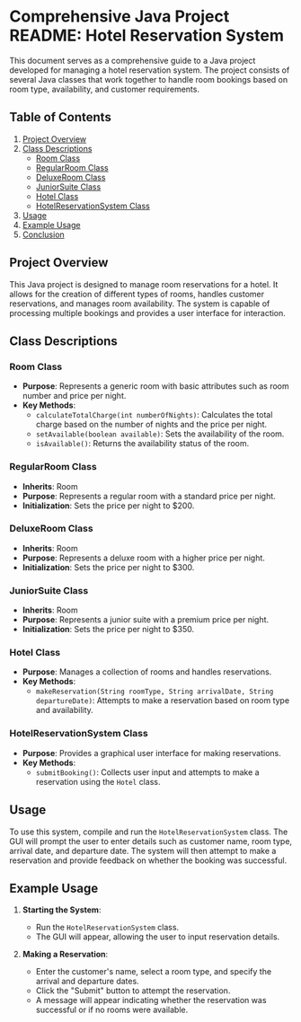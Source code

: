 # Comprehensive Java Project README: Hotel Reservation System

This document serves as a comprehensive guide to a Java project developed for managing a hotel reservation system. The project consists of several Java classes that work together to handle room bookings based on room type, availability, and customer requirements.

## Table of Contents

1. [Project Overview](#project-overview)
2. [Class Descriptions](#class-descriptions)
   - [Room Class](#room-class)
   - [RegularRoom Class](#regularroom-class)
   - [DeluxeRoom Class](#deluxeroom-class)
   - [JuniorSuite Class](#juniorsuite-class)
   - [Hotel Class](#hotel-class)
   - [HotelReservationSystem Class](#hotelreservationsystem-class)
3. [Usage](#usage)
4. [Example Usage](#example-usage)
5. [Conclusion](#conclusion)

## Project Overview

This Java project is designed to manage room reservations for a hotel. It allows for the creation of different types of rooms, handles customer reservations, and manages room availability. The system is capable of processing multiple bookings and provides a user interface for interaction.

## Class Descriptions

### Room Class

- **Purpose**: Represents a generic room with basic attributes such as room number and price per night.
- **Key Methods**:
  - `calculateTotalCharge(int numberOfNights)`: Calculates the total charge based on the number of nights and the price per night.
  - `setAvailable(boolean available)`: Sets the availability of the room.
  - `isAvailable()`: Returns the availability status of the room.

### RegularRoom Class

- **Inherits**: Room
- **Purpose**: Represents a regular room with a standard price per night.
- **Initialization**: Sets the price per night to $200.

### DeluxeRoom Class

- **Inherits**: Room
- **Purpose**: Represents a deluxe room with a higher price per night.
- **Initialization**: Sets the price per night to $300.

### JuniorSuite Class

- **Inherits**: Room
- **Purpose**: Represents a junior suite with a premium price per night.
- **Initialization**: Sets the price per night to $350.

### Hotel Class

- **Purpose**: Manages a collection of rooms and handles reservations.
- **Key Methods**:
  - `makeReservation(String roomType, String arrivalDate, String departureDate)`: Attempts to make a reservation based on room type and availability.

### HotelReservationSystem Class

- **Purpose**: Provides a graphical user interface for making reservations.
- **Key Methods**:
  - `submitBooking()`: Collects user input and attempts to make a reservation using the `Hotel` class.

## Usage

To use this system, compile and run the `HotelReservationSystem` class. The GUI will prompt the user to enter details such as customer name, room type, arrival date, and departure date. The system will then attempt to make a reservation and provide feedback on whether the booking was successful.

## Example Usage

1. **Starting the System**:
   - Run the `HotelReservationSystem` class.
   - The GUI will appear, allowing the user to input reservation details.

2. **Making a Reservation**:
   - Enter the customer's name, select a room type, and specify the arrival and departure dates.
   - Click the "Submit" button to attempt the reservation.
   - A message will appear indicating whether the reservation was successful or if no rooms were available.
